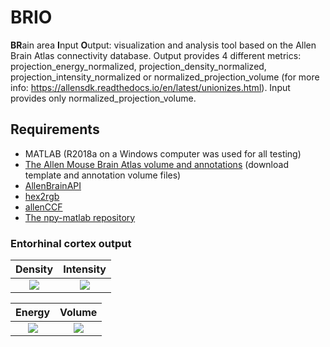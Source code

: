 # BRIO
**BR**ain area **I**nput **O**utput: visualization and analysis tool based on the Allen Brain Atlas connectivity database. Output provides 4 different metrics: projection_energy_normalized, projection_density_normalized, projection_intensity_normalized or normalized_projection_volume (for more info: https://allensdk.readthedocs.io/en/latest/unionizes.html). Input provides only normalized_projection_volume.

## Requirements
- MATLAB (R2018a on a Windows computer was used for all testing)
- [The Allen Mouse Brain Atlas volume and annotations](http://data.cortexlab.net/allenCCF/) (download template and annotation volume files) 
- [AllenBrainAPI](https://github.com/SainsburyWellcomeCentre/AllenBrainAPI) 
- [hex2rgb](https://www.mathworks.com/matlabcentral/fileexchange/46289-rgb2hex-and-hex2rgb) 
- [allenCCF](https://github.com/cortex-lab/allenCCF) 
- [The npy-matlab repository](http://github.com/kwikteam/npy-matlab)


### Entorhinal cortex output ###
Density            |  Intensity
:------:|:-----:
![](https://github.com/RobertoDF/BRIO/blob/master/Suppl/EC%20projection%20density.gif)  |  ![](https://github.com/RobertoDF/BRIO/blob/master/Suppl/EC%20projection%20intensity.gif)

Energy            |  Volume
:------:|:-----:
![](https://github.com/RobertoDF/BRIO/blob/master/Suppl/EC%20projection%20energy.gif)  |  ![](https://github.com/RobertoDF/BRIO/blob/master/Suppl/EC%20projection%20volume.gif)



